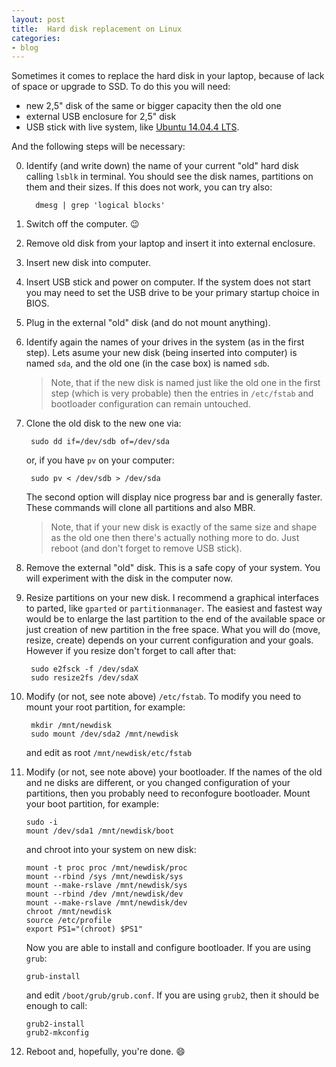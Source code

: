 ```yaml
---
layout: post
title:  Hard disk replacement on Linux
categories:
- blog
---
```


Sometimes it comes to replace the hard disk in your laptop, because of lack of space or upgrade to SSD. To do this you will need:

* new 2,5" disk of the same or bigger capacity then the old one
* external USB enclosure for 2,5" disk
* USB stick with live system, like [Ubuntu 14.04.4 LTS](http://releases.ubuntu.com/14.04.4/ubuntu-14.04.4-desktop-amd64.iso).

And the following steps will be necessary:

0. Identify (and write down) the name of your current "old" hard disk calling `lsblk` in terminal. You should see the disk names, partitions on them and their sizes. If this does not work, you can try also:

         dmesg | grep 'logical blocks'

1. Switch off the computer. :wink:
2. Remove old disk from your laptop and insert it into external enclosure.
3. Insert new disk into computer.
4. Insert USB stick and power on computer. If the system does not start you may need to set the USB drive to be your primary startup choice in BIOS.
5. Plug in the external "old" disk (and do not mount anything).
6. Identify again the names of your drives in the system (as in the first step). Lets asume your new disk (being inserted into computer) is named `sda`, and the old one (in the case box) is named `sdb`.

    > Note, that if the new disk is named just like the old one in the first step (which is very probable) then the entries in `/etc/fstab` and bootloader configuration can remain untouched.

7. Clone the old disk to the new one via:

        sudo dd if=/dev/sdb of=/dev/sda

    or, if you have `pv` on your computer:

        sudo pv < /dev/sdb > /dev/sda

    The second option will display nice progress bar and is generally faster. These commands will clone all partitions and also MBR.

    > Note, that if your new disk is exactly of the same size and shape as the old one then there's
    > actually nothing more to do. Just reboot (and don't forget to remove USB stick).

8. Remove the external "old" disk. This is a safe copy of your system. You will experiment with the disk in the computer now.
8. Resize partitions on your new disk. I recommend a graphical interfaces to parted, like `gparted` or `partitionmanager`. The easiest and fastest way would be to enlarge the last partition to the end of the available space or just creation of new partition in the free space. What you will do (move, resize, create) depends on your current configuration and your goals. However if you resize  don't forget to call after that:

        sudo e2fsck -f /dev/sdaX
        sudo resize2fs /dev/sdaX

9. Modify (or not, see note above) `/etc/fstab`. To modify you need to mount your root partition, for example:

        mkdir /mnt/newdisk
        sudo mount /dev/sda2 /mnt/newdisk

    and edit as root `/mnt/newdisk/etc/fstab`

10. Modify (or not, see note above) your bootloader. If the names of the old and ne disks are different, or you changed configuration of your partitions, then you probably need to reconfogure bootloader. Mount your boot partition, for example:

        sudo -i
        mount /dev/sda1 /mnt/newdisk/boot

    and chroot into your system on new disk:

        mount -t proc proc /mnt/newdisk/proc
        mount --rbind /sys /mnt/newdisk/sys   
        mount --make-rslave /mnt/newdisk/sys          
        mount --rbind /dev /mnt/newdisk/dev
        mount --make-rslave /mnt/newdisk/dev
        chroot /mnt/newdisk                   
        source /etc/profile
        export PS1="(chroot) $PS1"

    Now you are able to install and configure bootloader. If you are using `grub`:

        grub-install

    and edit `/boot/grub/grub.conf`. If you are using `grub2`, then it should be enough to call:

        grub2-install
        grub2-mkconfig

11. Reboot and, hopefully, you're done. :smile:
